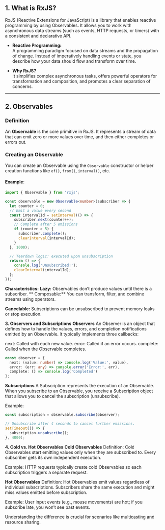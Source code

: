 ## 1. What is RxJS?

RxJS (Reactive Extensions for JavaScript) is a library that enables reactive programming by using Observables. It allows you to work with asynchronous data streams (such as events, HTTP requests, or timers) with a consistent and declarative API.

- **Reactive Programming:**  
  A programming paradigm focused on data streams and the propagation of change. Instead of imperatively handling events or state, you describe how your data should flow and transform over time.

- **Why RxJS?**  
  It simplifies complex asynchronous tasks, offers powerful operators for transformation and composition, and promotes a clear separation of concerns.

---

## 2. Observables

### Definition
An **Observable** is the core primitive in RxJS. It represents a stream of data that can emit zero or more values over time, and then either completes or errors out.

### Creating an Observable
You can create an Observable using the `Observable` constructor or helper creation functions like `of()`, `from()`, `interval()`, etc.

#### Example:
```typescript
import { Observable } from 'rxjs';

const observable = new Observable<number>(subscriber => {
  let counter = 0;
  // Emit a value every second
  const intervalId = setInterval(() => {
    subscriber.next(counter++);
    // Complete after 5 emissions
    if (counter > 5) {
      subscriber.complete();
      clearInterval(intervalId);
    }
  }, 1000);

  // Teardown logic: executed upon unsubscription
  return () => {
    console.log('Unsubscribed!');
    clearInterval(intervalId);
  };
});
```

**Characteristics:**
**Lazy:**
Observables don’t produce values until there is a subscriber.
**
Composable:**
You can transform, filter, and combine streams using operators.

**Cancelable:**
Subscriptions can be unsubscribed to prevent memory leaks or stop execution.

**3. Observers and Subscriptions**
**Observers**
An Observer is an object that defines how to handle the values, errors, and completion notifications emitted by an Observable. It typically implements three callbacks:

next: Called with each new value.
error: Called if an error occurs.
complete: Called when the Observable completes.

```typescript
const observer = {
  next: (value: number) => console.log('Value:', value),
  error: (err: any) => console.error('Error:', err),
  complete: () => console.log('Completed')
};
```

**Subscriptions**
A Subscription represents the execution of an Observable. When you subscribe to an Observable, you receive a Subscription object that allows you to cancel the subscription (unsubscribe).

Example:
```typescript
const subscription = observable.subscribe(observer);

// Unsubscribe after 4 seconds to cancel further emissions.
setTimeout(() => {
  subscription.unsubscribe();
}, 4000); 
```

**4. Cold vs. Hot Observables**
**Cold Observables**
Definition:
Cold Observables start emitting values only when they are subscribed to. Every subscriber gets its own independent execution.

Example:
HTTP requests typically create cold Observables so each subscription triggers a separate request.

**Hot Observables**
Definition:
Hot Observables emit values regardless of individual subscriptions. Subscribers share the same execution and might miss values emitted before subscription.

Example:
User input events (e.g., mouse movements) are hot; if you subscribe late, you won’t see past events.

Understanding the difference is crucial for scenarios like multicasting and resource sharing.